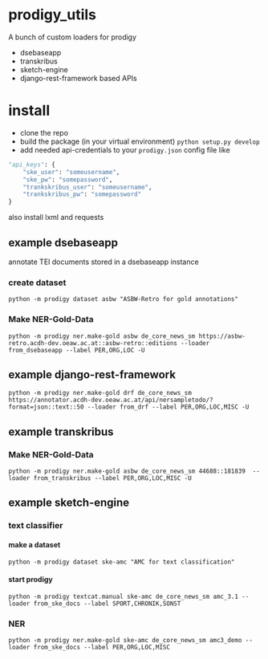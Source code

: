 # prodigy_utils

A bunch of custom loaders for prodigy

* dsebaseapp
* transkribus
* sketch-engine
* django-rest-framework based APIs

# install

* clone the repo
* build the package (in your virtual environment) `python setup.py develop`
* add needed api-credentials to your `prodigy.json` config file like
```python
"api_keys": {
    "ske_user": "someusername",
    "ske_pw": "somepassword",
    "trankskribus_user": "someusername",
    "trankskribus_pw": "somepassword"
}
```

also install lxml and requests

## example dsebaseapp

annotate TEI documents stored in a dsebaseapp instance

### create dataset

`python -m prodigy dataset asbw "ASBW-Retro for gold annotations"`

### Make NER-Gold-Data

`python -m prodigy ner.make-gold asbw de_core_news_sm https://asbw-retro.acdh-dev.oeaw.ac.at::asbw-retro::editions --loader from_dsebaseapp --label PER,ORG,LOC -U`

## example django-rest-framework

`python -m prodigy ner.make-gold drf de_core_news_sm https://annotator.acdh-dev.oeaw.ac.at/api/nersampletodo/?format=json::text::50 --loader from_drf --label PER,ORG,LOC,MISC -U`

## example transkribus

### Make NER-Gold-Data

`python -m prodigy ner.make-gold asbw de_core_news_sm 44688::181839  --loader from_transkribus --label PER,ORG,LOC,MISC -U`

## example sketch-engine


### text classifier

#### make a dataset

`python -m prodigy dataset ske-amc "AMC for text classification"`

#### start prodigy

`python -m prodigy textcat.manual ske-amc de_core_news_sm amc_3.1 --loader from_ske_docs --label SPORT,CHRONIK,SONST`


### NER

`python -m prodigy ner.make-gold ske-amc de_core_news_sm amc3_demo --loader from_ske_docs --label PER,ORG,LOC,MISC`
